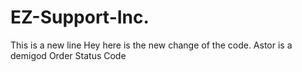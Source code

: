 # EZ-Support-Inc.
This is a new line
Hey here is the new change of the code.
Astor is a demigod
Order Status Code
